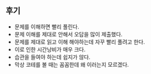## 후기

- 문제를 이해하면 빨리 풀린다.
- 문제 이해를 제대로 안해서 오답을 많이 제출했다.
- 문제를 제대로 읽고 이해 해야하는데 자꾸 빨리 풀려고 한다.
- 이로 인한 시간낭비가 매우 크다.
- 습관을 들여야 하는데 쉽지가 않다.
- 막상 코테를 볼 때는 꼼꼼한데 왜 이러는지 모르겠다.